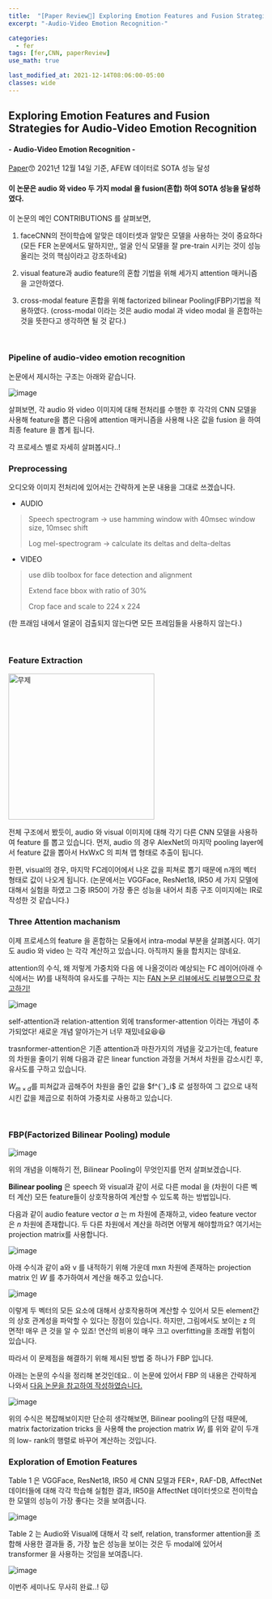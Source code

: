```yaml
---
title:  "[Paper Review📃] Exploring Emotion Features and Fusion Strategies for Audio-Video Emotion Recognition"
excerpt: "-Audio-Video Emotion Recognition-"

categories:
  - fer
tags: [fer,CNN, paperReview]
use_math: true

last_modified_at: 2021-12-14T08:06:00-05:00
classes: wide
---
```


## Exploring Emotion Features and Fusion Strategies for Audio-Video Emotion Recognition
#### - Audio-Video Emotion Recognition - 

[Paper](https://arxiv.org/pdf/2012.13912.pdf)😙 2021년 12월 14일 기준, AFEW 데이터로 SOTA 성능 달성

#### 이 논문은 audio 와 video 두 가지 modal 을 fusion(혼합) 하여 SOTA 성능을 달성하였다.

이 논문의 메인 CONTRIBUTIONS 를 살펴보면,

1) faceCNN의 전이학습에 알맞은 데이터셋과 알맞은 모델을 사용하는 것이 중요하다 (모든 FER 논문에서도 말하지만,, 얼굴 인식 모델을 잘 pre-train 시키는 것이 성능올리는 것의 핵심이라고 강조하네요)

2) visual feature과 audio feature의 혼합 기법을 위해 세가지 attention 매커니즘을 고안하였다.
 
3) cross-modal feature 혼합을 위해 factorized bilinear Pooling(FBP)기법을 적용하였다. (cross-modal 이라는 것은 audio modal 과 video modal 을 혼합하는 것을 뜻한다고 생각하면 될 것 같다.)

<br>

### Pipeline of audio-video emotion recognition

논문에서 제시하는 구조는 아래와 같습니다.

![image](https://user-images.githubusercontent.com/53431568/146122054-6baeb1fe-4bd2-4828-8aa6-c1013ef014ac.png)

살펴보면, 각 audio 와 video 이미지에 대해 전처리를 수행한 후 각각의 CNN 모델을 사용해 feature을 뽑은 다음에 attention 매커니즘을 사용해 나온 값을 fusion 을 하여 최종 feature 을 뽑게 됩니다.

각 프로세스 별로 자세히 살펴봅시다..!
<br>

### Preprocessing

오디오와 이미지 전처리에 있어서는 간략하게 논문 내용을 그대로 쓰겠습니다.

- AUDIO

> Speech spectrogram -> use hamming window with 40msec window size, 10msec shift
>  
> Log mel-spectrogram -> calculate its deltas and delta-deltas

- VIDEO 

> use dlib toolbox for face detection and alignment
> 
> Extend face bbox with ratio of 30%
>  
> Crop face and scale to 224 x 224

 (한 프래임 내에서 얼굴이 검출되지 않는다면 모든 프레임들을 사용하지 않는다.)

<br>

### Feature Extraction

<img width="288" alt="무제" src="https://user-images.githubusercontent.com/53431568/146126478-e05ec970-0197-49a9-86df-d4c070e00f78.png">

전체 구조에서 봤듯이, audio 와 visual 이미지에 대해 각기 다른 CNN 모델을 사용하여 feature 를 뽑고 있습니다. 먼저, audio 의 경우 AlexNet의 마지막 pooling layer에서 feature 값을 뽑아서 HxWxC 의 피쳐 맵 형태로 추출이 됩니다.

한편, visual의 경우, 마지막 FC레이어에서 나온 값을 피쳐로 뽑기 때문에 n개의 벡터 형태로 값이 나오게 됩니다. (논문에서는 VGGFace, ResNet18, IR50 세 가지 모델에 대해서 실험을 하였고 그중 IR50이 가장 좋은 성능을 내어서 최종 구조 이미지에는 IR로 작성한 것 같습니다.)


### Three Attention machanism

이제 프로세스의 feature 을 혼합하는 모듈에서 intra-modal 부분을 살펴봅시다. 여기도 audio 와 video 는 각각 계산하고 있습니다. 아직까지 둘을 합치지는 않네요.

attention의 수식, 왜 저렇게 가중치와 다음 에 나올것이라 예상되는 FC 레이어(아래 수식에서는 $W$)를 내적하여 유사도를 구하는 지는 [FAN 논문 리뷰에서도 리뷰했으므로 참고하기!](https://chaelin0722.github.io/fer/FAN/)

![image](https://user-images.githubusercontent.com/53431568/146122320-46987964-2bac-40dc-8457-72d267ca94ea.png)

self-attention과 relation-attention 외에 transformer-attention 이라는 개념이 추가되었다! 새로운 개념 알아가는거 너무 재밌네요😆😆

trasnformer-attention은 기존 attention과 마찬가지의 개념을 갖고가는데, feature의 차원을 줄이기 위해 다음과 같은 linear function 과정을 거쳐서 차원을 감소시킨 후, 유사도를 구하고 있습니다.

$W_{m \times d}$를 피쳐값과 곱해주어 차원을 줄인 값을 $f^{`}_i$ 로 설정하여 그 값으로 내적시킨 값을 제곱으로 취하여 가중치로 사용하고 있습니다.


<br>

### FBP(Factorized Bilinear Pooling) module

![image](https://user-images.githubusercontent.com/53431568/146133144-30b4bde3-611e-4ffb-939e-2e2c6d52996c.png)

위의 개념을 이해하기 전, Bilinear Pooling이 무엇인지를 먼저 살펴보겠습니다.

**Bilinear pooling** 은 speech 와 visual과 같이 서로 다른 modal 을 (차원이 다른 벡터 계산) 모든 feature들이 상호작용하여 계산할 수 있도록 하는 방법입니다. 

다음과 같이 audio feature vector $a$ 는 m 차원에 존재하고, video feature vector 은 $n$ 차원에 존재합니다. 두 다른 차원에서 계산을 하려면 어떻게 해야할까요? 여기서는 projection matrix를 사용합니다.

![image](https://user-images.githubusercontent.com/53431568/146133216-a4bd7428-59a1-4d71-95cc-190d8cadfe2e.png)

아래 수식과 같이 a와 v 를 내적하기 위해 가운데 mxn 차원에 존재하는 projection matrix 인 $W$ 를 추가하여서 계산을 해주고 있습니다.

![image](https://user-images.githubusercontent.com/53431568/146133384-c580227a-77f4-4eaa-bcbf-a615512825ba.png)

이렇게 두 벡터의 모든 요소에 대해서 상호작용하며 계산할 수 있어서 모든 element간의 상호 관계성을 파악할 수 있다는 장점이 있습니다. 하지만, 그림에서도 보이는 z 의 면적! 매우 큰 것을 알 수 있죠! 연산의 비용이 매우 크고 overfitting을 초래할 위험이 있습니다.

따라서 이 문제점을 해결하기 위해 제시된 방법 중 하나가 FBP 입니다.

아래는 논문의 수식을 정리해 본것인데요.. 이 논문에 있어서 FBP 의 내용은 간략하게 나와서 [다음 논문을 참고하여 작성하였습니다.](https://arxiv.org/pdf/1901.04889.pdf)

![image](https://user-images.githubusercontent.com/53431568/146133724-059c4e38-4441-4df8-b1f3-83f945d645c2.png)

위의 수식은 복잡해보이지만 단순히 생각해보면, Bilinear pooling의 단점 때문에, matrix factorization tricks 을 사용해 the projection matrix $W_i$ 를 위와 같이 두개의 low- rank의 행렬로 바꾸어 계산하는 것입니다.




### Exploration of Emotion Features

Table 1 은 VGGFace, ResNet18, IR50 세 CNN 모델과 FER+, RAF-DB, AffectNet 데이터들에 대해 각각 학습해 실험한 결과, IR50을 AffectNet 데이터셋으로 전이학습한 모델의 성능이 가장 좋다는 것을 보여줍니다.

![image](https://user-images.githubusercontent.com/53431568/146134108-3d75cf92-8ce6-48e3-9dd6-38db074a657d.png)
 
Table 2 는 Audio와 Visual에 대해서 각 self, relation, transformer attention을 조합해 사용한 결과들 중, 가장 높은 성능을 보이는 것은 두 modal에 있어서 transformer 을 사용하는 것임을 보여줍니다.

![image](https://user-images.githubusercontent.com/53431568/146134304-e3694a02-6289-4a8d-8fe1-82d5e5cd034c.png)


이번주 세미나도 무사히 완료..! 😽






